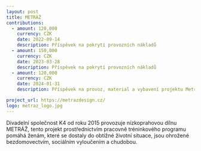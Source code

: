```yaml
---
layout: post
title: METRÁŽ
contributions:
  - amount: 120,000
    currency: CZK
    date: 2022-09-14
    description: Příspěvek na pokrytí provozních nákladů
  - amount: 150,000
    currency: CZK
    date: 2023-03-28
    description: Příspěvek na pokrytí provozních nákladů
  - amount: 120,000
    currency: CZK
    date: 2024-01-31
    description: Příspěvek na provoz, material a vybavení projektu Metráž

project_url: https://metrazdesign.cz/
logo: metraz_logo.jpg
---
```


Divadelní společnost K4 od roku 2015 provozuje nízkoprahovou dílnu METRÁŽ, tento projekt prostřednictvím pracovně tréninkového programu pomáhá ženám, které se dostaly do obtížné životní situace, jsou ohrožené bezdomovectvím,
sociálním vyloučením a chudobou.


